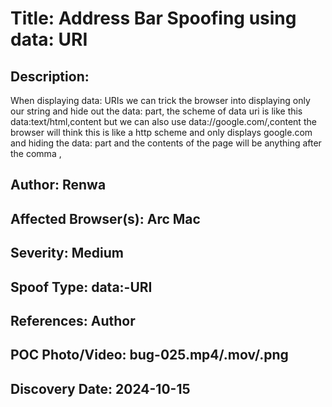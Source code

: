# Title: Address Bar Spoofing using data: URI

## Description: 
When displaying data: URIs we can trick the browser into displaying only our string and hide out the data: part, the scheme of data uri is like this data:text/html,content but we can also use data://google.com/,content the browser will think this is like a http scheme and only displays google.com and hiding the data: part and the contents of the page will be anything after the comma , 


## Author: Renwa

## Affected Browser(s): Arc Mac

## Severity: Medium

## Spoof Type: data:-URI

## References: Author

## POC Photo/Video: bug-025.mp4/.mov/.png

## Discovery Date: 2024-10-15

